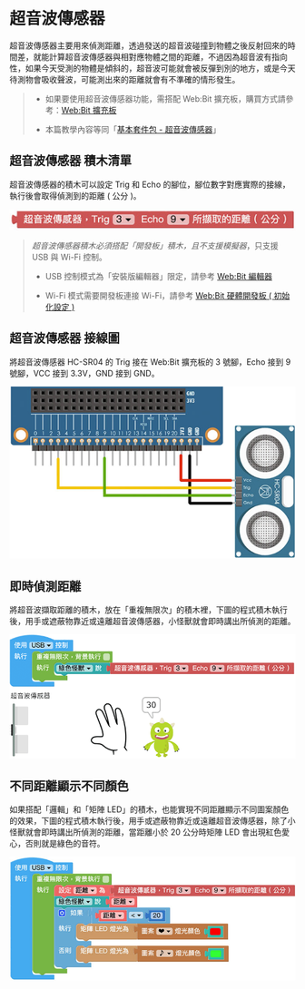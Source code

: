 # 超音波傳感器

超音波傳感器主要用來偵測距離，透過發送的超音波碰撞到物體之後反射回來的時間差，就能計算超音波傳感器與相對應物體之間的距離，不過因為超音波有指向性，如果今天受測的物體是傾斜的，超音波可能就會被反彈到別的地方，或是今天待測物會吸收聲波，可能測出來的距離就會有不準確的情形發生。

> - 如果要使用超音波傳感器功能，需搭配 Web:Bit 擴充板，購買方式請參考：[Web:Bit 擴充板](https://store.webduino.io/products/webbit-extension-board?utm_source=webbit&utm_medium=article#_blank)
>
> - 本篇教學內容等同「[基本套件包 - 超音波傳感器](../extension-basic-package/ultrasonic.html)」

## 超音波傳感器 積木清單

超音波傳感器的積木可以設定 Trig 和 Echo 的腳位，腳位數字對應實際的接線，執行後會取得偵測到的距離 ( 公分 )。

![Web:Bit 超音波傳感器](../../../../media/zh-cn/education/extension-full-package/ultrasonic-01.jpg)

> *超音波傳感器積木必須搭配「開發板」積木，且不支援模擬器*，只支援 USB 與 Wi-Fi 控制。
>
> - USB 控制模式為「安裝版編輯器」限定，請參考 [Web:Bit 編輯器](../index.html#software)
>
> - Wi-Fi 模式需要開發板連接 Wi-Fi，請參考 [Web:Bit 硬體開發板 ( 初始化設定 )](../info/setup.html)

## 超音波傳感器 接線圖

將超音波傳感器 HC-SR04 的 Trig 接在 Web:Bit 擴充板的 3 號腳，Echo 接到 9 號腳，VCC 接到 3.3V，GND 接到 GND。

![Web:Bit 超音波傳感器](../../../../media/zh-cn/education/extension-full-package/ultrasonic-02.jpg)

## 即時偵測距離

將超音波擷取距離的積木，放在「重複無限次」的積木裡，下圖的程式積木執行後，用手或遮蔽物靠近或遠離超音波傳感器，小怪獸就會即時講出所偵測的距離。

![Web:Bit 超音波傳感器](../../../../media/zh-cn/education/extension-full-package/ultrasonic-03.gif)

## 不同距離顯示不同顏色

如果搭配「邏輯」和「矩陣 LED」的積木，也能實現不同距離顯示不同圖案顏色的效果，下圖的程式積木執行後，用手或遮蔽物靠近或遠離超音波傳感器，除了小怪獸就會即時講出所偵測的距離，當距離小於 20 公分時矩陣 LED 會出現紅色愛心，否則就是綠色的音符。

![Web:Bit 超音波傳感器](../../../../media/zh-cn/education/extension-full-package/ultrasonic-04.jpg)

